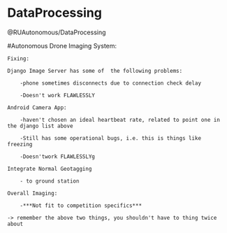 # DataProcessing

@RUAutonomous/DataProcessing

#Autonomous Drone Imaging System:


	Fixing: 
	
	Django Image Server has some of  the following problems:
	
		-phone sometimes disconnects due to connection check delay
		
		-Doesn't work FLAWLESSLY
		
	Android Camera App:
	
		-haven't chosen an ideal heartbeat rate, related to point one in the django list above
		
		-Still has some operational bugs, i.e. this is things like freezing
		
		-Doesn'twork FLAWLESSLYg
		
	Integrate Normal Geotagging
		
		- to ground station
	
	Overall Imaging:
	
		-***Not fit to competition specifics***
		
	-> remember the above two things, you shouldn't have to thing twice about
	
	



